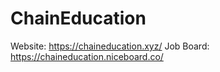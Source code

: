 # ChainEducation

Website: https://chaineducation.xyz/
Job Board: https://chaineducation.niceboard.co/

